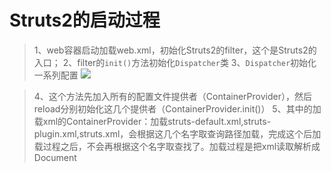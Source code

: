 # Struts2的启动过程 #

> 1、web容器启动加载web.xml，初始化Struts2的filter，这个是Struts2的入口；
> 2、filter的`init()`方法初始化`Dispatcher`类
> 3、`Dispatcher`初始化一系列配置
> ![](http://i.imgur.com/KAid7xB.png)


> 4、这个方法先加入所有的配置文件提供者（ContainerProvider），然后reload分别初始化这几个提供者（ContainerProvider.init()）
> 5、其中的加载xml的ContainerProvider：加载struts-default.xml,struts-plugin.xml,struts.xml，会根据这几个名字取查询路径加载，完成这个后加载过程之后，不会再根据这个名字取查找了。加载过程是把xml读取解析成Document
>


